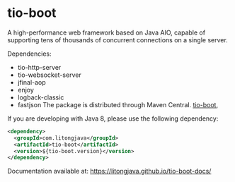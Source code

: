 # tio-boot

A high-performance web framework based on Java AIO, capable of supporting tens of thousands of concurrent connections on a single server. 

Dependencies:

- tio-http-server
- tio-websocket-server
- jfinal-aop
- enjoy
- logback-classic
- fastjson
The package is distributed through Maven Central.
[tio-boot](https://central.sonatype.com/artifact/com.litongjava/tio-boot),

If you are developing with Java 8, please use the following dependency:

```xml
<dependency>
  <groupId>com.litongjava</groupId>
  <artifactId>tio-boot</artifactId>
  <version>${tio-boot.version}</version>
</dependency>
```

Documentation available at:
https://litongjava.github.io/tio-boot-docs/